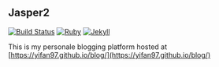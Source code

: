 ## Jasper2

[![Build Status](https://travis-ci.org/jekyller/jasper2.svg?branch=master)](https://travis-ci.org/jekyller/jasper2)
[![Ruby](https://img.shields.io/badge/ruby-2.6.2-blue.svg?style=flat)](http://travis-ci.org/jekyller/jasper2)
[![Jekyll](https://img.shields.io/badge/jekyll-3.8.5-blue.svg?style=flat)](http://travis-ci.org/jekyller/jasper2)

This is my personale blogging platform hosted at [https://yifan97.github.io/blog/](https://yifan97.github.io/blog/)